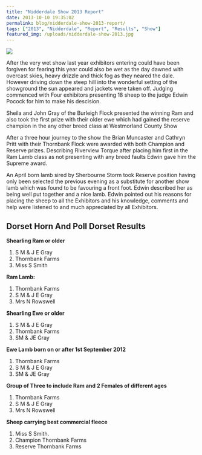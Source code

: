 ```yaml
---
title: "Nidderdale Show 2013 Report"
date: 2013-10-10 19:35:02
permalink: blog/nidderdale-show-2013-report/
tags: ["2013", "Nidderdale", "Report", "Results", "Show"]
featured_img: /uploads/nidderdale-show-2013.jpg
---
```


![](/uploads/nidderdale-show-2013.jpg)

After the very wet show last year exhibitors entering could have been forgiven for fearing this year could also be wet as the day dawned with overcast skies, heavy drizzle and thick fog as they neared the dale. However driving down the steep hill into the wonderful setting of the showground the sun appeared and jackets were taken off. Judging commenced with Four exhibitors presenting 18 sheep to the judge Edwin Pocock for him to make his descision.

Sheila and John Gray of the Burleigh Flock presented the winning Ram and also took the first prize with their older ewe which had gained the reserve champion in the any other breed class at Westmorland County Show

After a three hour journey to the show the Brian Muncaster and Cathryn Pritt with their Thornbank Flock were awarded with both Champion and Reserve prizes. Describing Riverview Torque after placing him first in the Ram Lamb class as not presenting with any breed faults Edwin gave him the Supreme award.

An April born lamb sired by Sherbourne Storm took Reserve position having only been selected the previous evening as a substitute for another show lamb which was found to be favouring a front foot. Edwin described her as being well put together and a nice lamb. Edwin pointed out his reasons for placing the sheep to all the Exhibitors and his knowledge, comments and help were listened to and much appreciated by all Exhibitors.

## Dorset Horn And Poll Dorset Results

**Shearling Ram or older**

1. S M & J E Gray
2. Thornbank Farms
3. Miss S Smith

**Ram Lamb:**

1. Thornbank Farms
2. S M & J E Gray
3. Mrs N Rowswell

**Shearling Ewe or older**

1. S M & J E Gray
2. Thornbank Farms
3. SM & JE Gray

**Ewe Lamb born on or after 1st September 2012**

1. Thornbank Farms
2. S M & J E Gray
3. SM & JE Gray

**Group of Three to include Ram and 2 Females of different ages**

1. Thornbank Farms
2. S M & J E Gray
3. Mrs N Rowswell

**Sheep carrying best commercial fleece**

1. Miss S Smith.
2. Champion Thornbank Farms
3. Reserve Thornbank Farms
